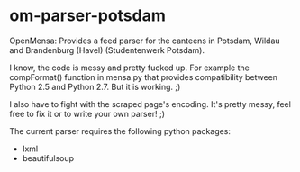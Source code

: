 om-parser-potsdam
================

OpenMensa: Provides a feed parser for the canteens in Potsdam, Wildau and Brandenburg (Havel) (Studentenwerk Potsdam).

I know, the code is messy and pretty fucked up. For example the compFormat() function in mensa.py that provides compatibility between Python 2.5 and Python 2.7. But it is working. ;)

I also have to fight with the scraped page's encoding. It's pretty messy, feel free to fix it or to write your own parser! ;)

The current parser requires the following python packages:
- lxml
- beautifulsoup
